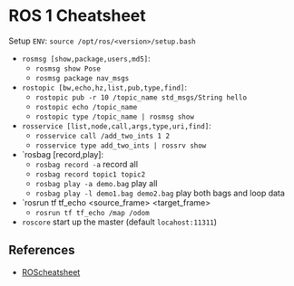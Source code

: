 # ROS 1 Cheatsheet

Setup `ENV`: `source /opt/ros/<version>/setup.bash`

- `rosmsg [show,package,users,md5]`:
  - `rosmsg show Pose`
  - `rosmsg package nav_msgs`
- `rostopic [bw,echo,hz,list,pub,type,find]`:
  - `rostopic pub -r 10 /topic_name std_msgs/String hello`
  - `rostopic echo /topic_name`
  - `rostopic type /topic_name | rosmsg show`
- `rosservice [list,node,call,args,type,uri,find]`:
  - `rosservice call /add_two_ints 1 2`
  - `rosservice type add_two_ints | rossrv show`
- `rosbag [record,play]:
  - `rosbag record -a` record all
  - `rosbag record topic1 topic2`
  - `rosbag play -a demo.bag` play all
  - `rosbag play -l demo1.bag demo2.bag` play both bags and loop data
- `rosrun tf tf_echo <source_frame> <target_frame>
  - `rosrun tf tf_echo /map /odom`
- `roscore` start up the master (default `locahost:11311`)

## References

- [ROScheatsheet](https://mirror.umd.edu/roswiki/attachments/de/ROScheatsheet.pdf)
